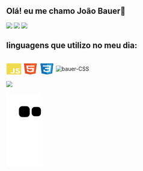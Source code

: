 
## Olá! eu me chamo João Bauer👋

<div> 
  <a href="https://www.instagram.com/joaobauer04/" target="_blank"><img src="https://img.shields.io/badge/-Instagram-%23E4405F?style=for-the-badge&logo=instagram&logoColor=white" target="_blank"></a>
  <a href = "joaopedrobauer04@gmail.com"><img src="https://img.shields.io/badge/-Gmail-%23333?style=for-the-badge&logo=gmail&logoColor=white" target="_blank"></a>
  <a href="https://www.linkedin.com/in/jo%C3%A3o-pedro-bauer-calestini-19179a233/" target="_blank"><img src="https://img.shields.io/badge/-LinkedIn-%230077B5?style=for-the-badge&logo=linkedin&logoColor=white" target="_blank"></a> 

<br>

  ## linguagens que utilizo no meu dia:

<div style="display: inline_block"><br>
  <img align="center" alt="bauer-Js" height="30" width="40" src="https://raw.githubusercontent.com/devicons/devicon/master/icons/javascript/javascript-plain.svg">
  <img align="center" alt="bauer-HTML" height="30" width="40" src="https://raw.githubusercontent.com/devicons/devicon/master/icons/html5/html5-original.svg">
  <img align="center" alt="bauer-CSS" height="30" width="40" src="https://raw.githubusercontent.com/devicons/devicon/master/icons/css3/css3-original.svg">
   <img align="center" alt="bauer-CSS" height="30" width="40" src="https://cdn.jsdelivr.net/gh/devicons/devicon/icons/dart/dart-original.svg" />
</div>

<br/>

  <div>
  <a href="https://github.com/Joaobauer04">
  <img padding="40em" src="https://github-readme-stats.vercel.app/api?username=Joaobauer04&show_icons=true&theme=radical&include_all_commits=true&count_private=true"/>
</div>
  
   ![Snake animation](https://github.com/rafaballerini/rafaballerini/blob/output/github-contribution-grid-snake.svg)
  
</div>
